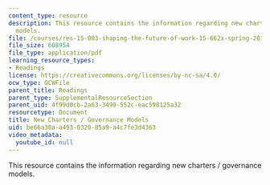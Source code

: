```yaml
---
content_type: resource
description: This resource contains the information regarding new charters / governance
  models.
file: /courses/res-15-003-shaping-the-future-of-work-15-662x-spring-2016/be66a30aa493032085a9a4c7fe3d4363_MITRES_15_003S16_govnmdl.pdf
file_size: 608954
file_type: application/pdf
learning_resource_types:
- Readings
license: https://creativecommons.org/licenses/by-nc-sa/4.0/
ocw_type: OCWFile
parent_title: Readings
parent_type: SupplementalResourceSection
parent_uid: 4f99d0cb-2a63-3499-552c-eac598125a32
resourcetype: Document
title: New Charters / Governance Models
uid: be66a30a-a493-0320-85a9-a4c7fe3d4363
video_metadata:
  youtube_id: null
---
```

This resource contains the information regarding new charters / governance models.